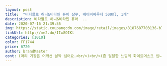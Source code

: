 ```yaml
---
layout: post 
title:  "비타할로 허니&비타민 퓨어 샴푸, 베이비파우더 500ml, 1개" 
description: 비타할로 허니&비타민 퓨어  ..
date: 2020-07-16 21:39:55 
img: https://static.coupangcdn.com/image/retail/images/8187687703136-b7766414-fa41-4757-9b7b-f4452c90c84c.jpg 
linkUrl: http://me2.do/IIx8OIKt 
categories: [1010] 
color: FF1744 
price: 6720 
author: brandMaster 
cont: (머리 기장은 어깨선 살짝 넘어요.<br/>)<br/>(좀 달달한 느낌의 화이트머스크 입니다.<br/>)<br/><br/>500ml 샴푸가 엄청 작아보여요.<br/><br/>거의 다 사용해서 다시 사려고보니<br/>거품 풍성하게 잘나고 향도 은은하니 좋았어요.<br/><br/>계속 사용해보고 이상있으면 추가평 올리겠습니다.<br/><br/>구매해봄.<br/>.<br/><br/>그래서 욕실에 남은 이샴푸로 다시 감고... <br/>3일정도지나니 뾰루지 가라앉음  난 매우만족<br/>그래서 이번에 뭘 살까 하고 이것저것 찾아보는중<br/>그런데 아직 한번 사용한거라 두피는 어떨지 모르겠네요<br/>그런데... <br/> 두피는 지성에다 민감성ㅜㅠㅋㅋㅋ<br/>그리고 샴푸만 사용해도 푸석하지 않아서<br/>꿀과 비타민이 토탈두피케어를 해준다니!!<br/>다른제품 사서 쓰도 또 뾰루지남.<br/>ㅜ<br/> 
---
```

 